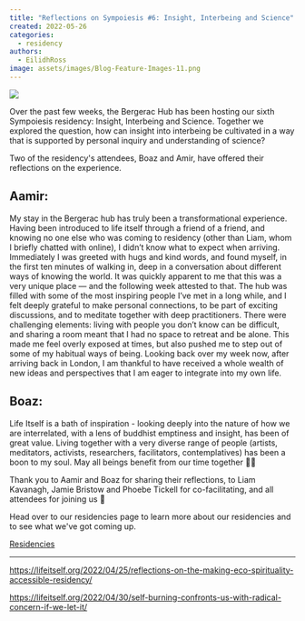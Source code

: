```yaml
---
title: "Reflections on Sympoiesis #6: Insight, Interbeing and Science"
created: 2022-05-26
categories: 
  - residency
authors: 
  - EilidhRoss
image: assets/images/Blog-Feature-Images-11.png
---
```


![](assets/images/Blog-Feature-Images-11-1024x576.png)

Over the past few weeks, the Bergerac Hub has been hosting our sixth Sympoiesis residency: Insight, Interbeing and Science. Together we explored the question, how can insight into interbeing be cultivated in a way that is supported by personal inquiry and understanding of science? 

Two of the residency's attendees, Boaz and Amir, have offered their reflections on the experience.

## Aamir:

My stay in the Bergerac hub has truly been a transformational experience. Having been introduced to life itself through a friend of a friend, and knowing no one else who was coming to residency (other than Liam, whom I briefly chatted with online), I didn’t know what to expect when arriving. Immediately I was greeted with hugs and kind words, and found myself, in the first ten minutes of walking in, deep in a conversation about different ways of knowing the world. It was quickly apparent to me that this was a very unique place — and the following week attested to that. The hub was filled with some of the most inspiring people I’ve met in a long while, and I felt deeply grateful to make personal connections, to be part of exciting discussions, and to meditate together with deep practitioners. There were challenging elements: living with people you don’t know can be difficult, and sharing a room meant that I had no space to retreat and be alone. This made me feel overly exposed at times, but also pushed me to step out of some of my habitual ways of being. Looking back over my week now, after arriving back in London, I am thankful to have received a whole wealth of new ideas and perspectives that I am eager to integrate into my own life.

## Boaz:

Life Itself is a bath of inspiration - looking deeply into the nature of how we are interrelated, with a lens of buddhist emptiness and insight, has been of great value. Living together with a very diverse range of people (artists, meditators, activists, researchers, facilitators, contemplatives) has been a boon to my soul. May all beings benefit from our time together 🤗🥳

Thank you to Aamir and Boaz for sharing their reflections, to Liam Kavanagh, Jamie Bristow and Phoebe Tickell for co-facilitating, and all attendees for joining us 🙏

Head over to our residencies page to learn more about our residencies and to see what we've got coming up.

[Residencies](https://lifeitself.org/sympoiesis/)

* * *

https://lifeitself.org/2022/04/25/reflections-on-the-making-eco-spirituality-accessible-residency/

https://lifeitself.org/2022/04/30/self-burning-confronts-us-with-radical-concern-if-we-let-it/

